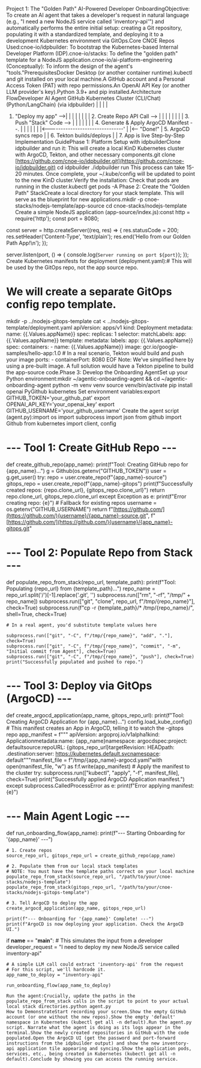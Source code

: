 Project 1: The "Golden Path" AI-Powered Developer OnboardingObjective: To create an AI agent that takes a developer's request in natural language (e.g., "I need a new NodeJS service called 'inventory-api'") and automatically performs the entire initial setup: creating a Git repository, populating it with a standardized template, and deploying it to a development Kubernetes environment via GitOps.Core CNOE Repos Used:cnoe-io/idpbuilder: To bootstrap the Kubernetes-based Internal Developer Platform (IDP).cnoe-io/stacks: To define the "golden path" template for a NodeJS application.cnoe-io/ai-platform-engineering (Conceptually): To inform the design of the agent's "tools."PrerequisitesDocker Desktop (or another container runtime).kubectl and git installed on your local machine.A GitHub account and a Personal Access Token (PAT) with repo permissions.An OpenAI API Key (or another LLM provider's key).Python 3.9+ and pip installed.Architecture FlowDeveloper         AI Agent                GitHub                Kubernetes Cluster
(CLI/Chat)    (Python/LangChain)                                  (via idpbuilder)
    |                 |                      |                         |
1. "Deploy my app" -->|                      |                         |
    |                 |                      |                         |
    |            2. Create Repo API Call --> |                         |
    |                 |                      |                         |
    |                 |                 3. Push "Stack" Code --> |     |
    |                 |                      |                         |
    |            4. Generate & Apply ArgoCD Manifest --.             |
    |                 |                                |             |
    |                 |<-------------------------------'             |
    |<-- "Done!"      |                                          5. ArgoCD syncs repo
    |                 |                                          6. Tekton builds/deploys
    |                 |                                          7. App is live
Step-by-Step Implementation GuidePhase 1: Platform Setup with idpbuilderClone idpbuilder and run it: This will create a local KinD Kubernetes cluster with ArgoCD, Tekton, and other necessary components.git clone [https://github.com/cnoe-io/idpbuilder.git](https://github.com/cnoe-io/idpbuilder.git)
cd idpbuilder
./idpbuilder run
This process can take 15-20 minutes. Once complete, your ~/.kube/config will be updated to point to the new KinD cluster.Verify the installation: Check that pods are running in the cluster.kubectl get pods -A
Phase 2: Create the "Golden Path" StackCreate a local directory for your stack template. This will serve as the blueprint for new applications.mkdir -p cnoe-stacks/nodejs-template/app-source
cd cnoe-stacks/nodejs-template
Create a simple NodeJS application (app-source/index.js):const http = require('http');
const port = 8080;

const server = http.createServer((req, res) => {
  res.statusCode = 200;
  res.setHeader('Content-Type', 'text/plain');
  res.end('Hello from our Golden Path App!\n');
});

server.listen(port, () => {
  console.log(`Server running on port ${port}`);
});
Create Kubernetes manifests for deployment (deployment.yaml):# This will be used by the GitOps repo, not the app source repo.
# We will create a separate GitOps config repo template.
mkdir -p ../nodejs-gitops-template
cat <<EOF > ../nodejs-gitops-template/deployment.yaml
apiVersion: apps/v1
kind: Deployment
metadata:
  name: {{.Values.appName}}
spec:
  replicas: 1
  selector:
    matchLabels:
      app: {{.Values.appName}}
  template:
    metadata:
      labels:
        app: {{.Values.appName}}
    spec:
      containers:
      - name: {{.Values.appName}}
        image: gcr.io/google-samples/hello-app:1.0 # In a real scenario, Tekton would build and push your image
        ports:
        - containerPort: 8080
EOF
Note: We've simplified here by using a pre-built image. A full solution would have a Tekton pipeline to build the app-source code.Phase 3: Develop the Onboarding AgentSet up your Python environment:mkdir ~/agentic-onboarding-agent && cd ~/agentic-onboarding-agent
python -m venv venv
source venv/bin/activate
pip install openai PyGithub kubernetes
Set environment variables:export GITHUB_TOKEN='your_github_pat'
export OPENAI_API_KEY='your_openai_key'
export GITHUB_USERNAME='your_github_username'
Create the agent script (agent.py):import os
import subprocess
import json
from github import Github
from kubernetes import client, config

# --- Tool 1: Create GitHub Repo ---
def create_github_repo(app_name):
    print(f"Tool: Creating GitHub repo for {app_name}...")
    g = Github(os.getenv("GITHUB_TOKEN"))
    user = g.get_user()
    try:
        repo = user.create_repo(f"{app_name}-source")
        gitops_repo = user.create_repo(f"{app_name}-gitops")
        print(f"Successfully created repos: {repo.clone_url}, {gitops_repo.clone_url}")
        return repo.clone_url, gitops_repo.clone_url
    except Exception as e:
        print(f"Error creating repo: {e}")
        # Fallback for existing repos
        username = os.getenv("GITHUB_USERNAME")
        return f"[https://github.com/](https://github.com/){username}/{app_name}-source.git", f"[https://github.com/](https://github.com/){username}/{app_name}-gitops.git"


# --- Tool 2: Populate Repo from Stack ---
def populate_repo_from_stack(repo_url, template_path):
    print(f"Tool: Populating {repo_url} from {template_path}...")
    repo_name = repo_url.split('/')[-1].replace('.git', '')
    subprocess.run(["rm", "-rf", "/tmp/" + repo_name])
    subprocess.run(["git", "clone", repo_url, f"/tmp/{repo_name}"], check=True)
    subprocess.run(f"cp -r {template_path}/* /tmp/{repo_name}/", shell=True, check=True)

    # In a real agent, you'd substitute template values here

    subprocess.run(["git", "-C", f"/tmp/{repo_name}", "add", "."], check=True)
    subprocess.run(["git", "-C", f"/tmp/{repo_name}", "commit", "-m", "Initial commit from Agent"], check=True)
    subprocess.run(["git", "-C", f"/tmp/{repo_name}", "push"], check=True)
    print("Successfully populated and pushed to repo.")

# --- Tool 3: Deploy via GitOps (ArgoCD) ---
def create_argocd_application(app_name, gitops_repo_url):
    print(f"Tool: Creating ArgoCD Application for {app_name}...")
    config.load_kube_config()
    # This manifest creates an App in ArgoCD, telling it to watch the -gitops repo
    app_manifest = f"""
apiVersion: argoproj.io/v1alpha1kind: Applicationmetadata:name: {app_name}namespace: argocdspec:project: defaultsource:repoURL: {gitops_repo_url}targetRevision: HEADpath: .destination:server: https://kubernetes.default.svcnamespace: default"""manifest_file = f"/tmp/{app_name}-argocd.yaml"with open(manifest_file, "w") as f:f.write(app_manifest)    # Apply the manifest to the cluster
    try:
        subprocess.run(["kubectl", "apply", "-f", manifest_file], check=True)
        print("Successfully applied ArgoCD Application manifest.")
    except subprocess.CalledProcessError as e:
        print(f"Error applying manifest: {e}")


# --- Main Agent Logic ---
def run_onboarding_flow(app_name):
    print(f"--- Starting Onboarding for '{app_name}' ---")
    
    # 1. Create repos
    source_repo_url, gitops_repo_url = create_github_repo(app_name)
    
    # 2. Populate them from our local stack templates
    # NOTE: You must have the template paths correct on your local machine
    populate_repo_from_stack(source_repo_url, "/path/to/your/cnoe-stacks/nodejs-template")
    populate_repo_from_stack(gitops_repo_url, "/path/to/your/cnoe-stacks/nodejs-gitops-template")
    
    # 3. Tell ArgoCD to deploy the app
    create_argocd_application(app_name, gitops_repo_url)
    
    print(f"--- Onboarding for '{app_name}' Complete! ---")
    print(f"ArgoCD is now deploying your application. Check the ArgoCD UI.")


if __name__ == "__main__":
    # This simulates the input from a developer
    developer_request = "I need to deploy my new NodeJS service called inventory-api"
    
    # A simple LLM call could extract 'inventory-api' from the request
    # For this script, we'll hardcode it.
    app_name_to_deploy = "inventory-api"
    
    run_onboarding_flow(app_name_to_deploy)
```
Run the agent:Crucially, update the paths in the populate_repo_from_stack calls in the script to point to your actual local stack directories.python agent.py
How to DemonstrateStart recording your screen.Show the empty GitHub account (or one without the new repos).Show the empty 'default' namespace in Kubernetes (kubectl get all -n default).Run the agent.py script. Narrate what the agent is doing as its logs appear in the terminal.Show the newly created repositories in GitHub with the code populated.Open the ArgoCD UI (get the password and port-forward instructions from the idpbuilder output) and show the new inventory-api application tile appearing and syncing.Show the application pods, services, etc., being created in Kubernetes (kubectl get all -n default).Conclude by showing you can access the running service.